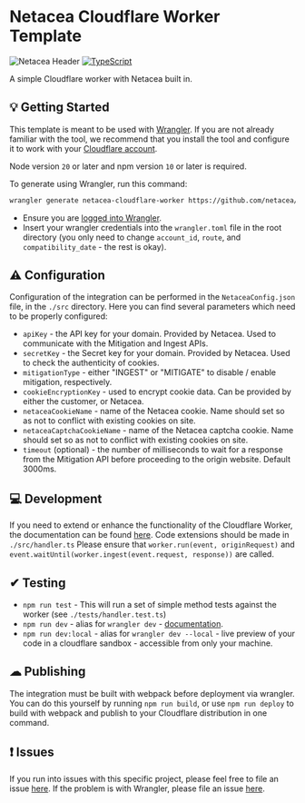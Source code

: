 # Netacea Cloudflare Worker Template
![Netacea Header](https://assets.ntcacdn.net/header.jpg)
[![TypeScript](https://img.shields.io/badge/%3C%2F%3E-TypeScript-%230074c1.svg)](http://www.typescriptlang.org/)

A simple Cloudflare worker with Netacea built in.

## 💡 Getting Started

This template is meant to be used with [Wrangler](https://developers.cloudflare.com/workers/wrangler/). If you are not already familiar with the tool, we recommend that you install the tool and configure it to work with your [Cloudflare account](https://dash.cloudflare.com).

Node version `20` or later and npm version `10` or later is required.

To generate using Wrangler, run this command:

```bash
wrangler generate netacea-cloudflare-worker https://github.com/netacea/cloudflare-worker-template-typescript
```

- Ensure you are [logged into Wrangler](https://developers.cloudflare.com/workers/wrangler/commands/#login).
- Insert your wrangler credentials into the `wrangler.toml` file in the root directory (you only need to change `account_id`, `route`, and `compatibility_date` - the rest is okay).

## ⚠️ Configuration

Configuration of the integration can be performed in the `NetaceaConfig.json` file, in the `./src` directory.
Here you can find several parameters which need to be properly configured:

  - `apiKey` - the API key for your domain. Provided by Netacea. Used to communicate with the Mitigation and Ingest APIs.
  - `secretKey` - the Secret key for your domain. Provided by Netacea. Used to check the authenticity of cookies.
  - `mitigationType` - either "INGEST" or "MITIGATE" to disable / enable mitigation, respectively.
  - `cookieEncryptionKey` - used to encrypt cookie data. Can be provided by either the customer, or Netacea.
  - `netaceaCookieName` - name of the Netacea cookie. Name should set so as not to conflict with existing cookies on site.
  - `netaceaCaptchaCookieName` - name of the Netacea captcha cookie. Name should set so as not to conflict with existing cookies on site.
  - `timeout` (optional) - the number of milliseconds to wait for a response from the Mitigation API before proceeding to the origin website. Default 3000ms.

## 💻 Development
If you need to extend or enhance the functionality of the Cloudflare Worker, the documentation can be found [here](https://developers.cloudflare.com/workers/).
Code extensions should be made in `./src/handler.ts`
Please ensure that `worker.run(event, originRequest)` and `event.waitUntil(worker.ingest(event.request, response))` are called.

## ✔ Testing
- `npm run test` - This will run a set of simple method tests against the worker (see `./tests/handler.test.ts`)
- `npm run dev` - alias for `wrangler dev` - [documentation](https://developers.cloudflare.com/workers/wrangler/commands/#dev).
- `npm run dev:local` - alias for `wrangler dev --local` - live preview of your code in a cloudflare sandbox - accessible from only your machine.

## ☁ Publishing

The integration must be built with webpack before deployment via wrangler.
You can do this yourself by running `npm run build`, or use `npm run deploy`
to build with webpack and publish to your Cloudflare distribution in one command.

## ❗ Issues
If you run into issues with this specific project, please feel free to file an issue [here](https://github.com/Netacea/cloudflare-worker-template-typescript/issues). If the problem is with Wrangler, please file an issue [here](https://github.com/cloudflare/workers-sdk/tree/main/packages/wrangler).
